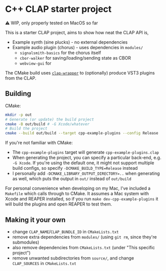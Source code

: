 # C++ CLAP starter project

⚠️  WIP, only properly tested on MacOS so far

This is a starter CLAP project, aims to show how neat the CLAP API is, 

* Example synth (sine plucks) - no external dependencies
* Example audio plugin (chorus) - uses dependencies in `modules/`
	* `signalsmith-basics` for the chorus itself
	* `cbor-walker` for saving/loading/sending state as CBOR
	* `webview-gui` for

The CMake build uses [`clap-wrapper`](https://github.com/free-audio/clap-wrapper) to (optionally) produce VST3 plugins from the CLAP. 

## Building

CMake:

```sh
mkdir -p out
# Generate (or update) the build project
cmake -B out/build # -G Xcode/whatever
# Build the project
cmake --build out/build --target cpp-example-plugins --config Release
```

If you're not familiar with CMake:

* The `cpp-example-plugins` target will generate `cpp-example-plugins.clap`
* When generating the project, you can specify a particular back-end, e.g. `-G Xcode`.  If you're using the default one, it might not support multiple build configs, so specify `-DCMAKE_BUILD_TYPE=Release` instead
* I personally add `-DCMAKE_LIBRARY_OUTPUT_DIRECTORY=..` when generating as well, which puts the output in `out/` instead of `out/build`

For personal convenience when developing on my Mac, I've included a `Makefile` which calls through to CMake.  It assumes a Mac system with Xcode and REAPER installed, so if you run `make dev-cpp-example-plugins` it will build the plugins and open REAPER to test them.

## Making it your own

* change `CLAP_NAME`/`CLAP_BUNDLE_ID` in `CMakeLists.txt`
* remove extra dependencies from `modules/` (using `git rm`, since they're submodules)
* also remove dependencies from `CMakeLists.txt` (under "This specific project")
* remove unwanted subdirectories from `source/`, and change `CLAP_SOURCES` in `CMakeLists.txt` 


